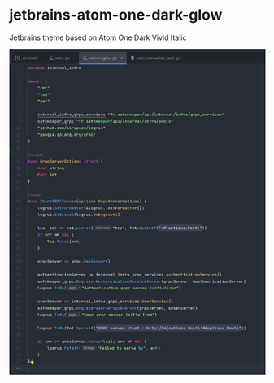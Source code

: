 # jetbrains-atom-one-dark-glow
Jetbrains theme based on Atom One Dark Vivid Italic

![preview](image.png)
